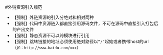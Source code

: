 #外链资源引入规范

* 【强制】外链资源的引入分绝对和相对两种
* 【强制】代码中资源链入都直接引用源码文件，不可在源码中直接引入打包后的产出文件
* 【强制】静态资源不可以跨模块进行引用
* 【强制】跳转链接的地址必须使用绝对路径以`“/”`起始或者携带host的url（`如：http://www.baidu.com/xxx`）
